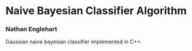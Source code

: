 # Naive Bayesian Classifier Algorithm
### Nathan Englehart

Gaussian naive bayesian classifier implemented in C++. 
